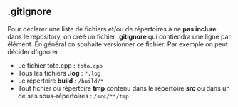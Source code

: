 ## .gitignore
Pour déclarer une liste de fichiers et/ou de répertoires à ne **pas inclure** dans le repository, on créé un fichier **.gitignore** qui contiendra une ligne par élément. En général on souhaite versionner ce fichier.
Par exemple on peut décider d'ignorer :
- Le fichier toto.cpp : `toto.cpp`
- Tous les fichiers **.log** : `*.log`
- Le répertoire **build** : `/build/*`
- Tout fichier ou répertoire **tmp** contenu dans le répertoire **src** ou dans un de ses sous-répertoires : `/src/**/tmp`
